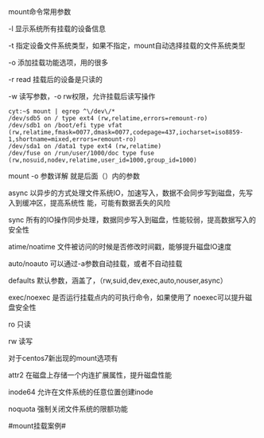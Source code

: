 

mount命令常用参数

-l	显示系统所有挂载的设备信息

-t	指定设备文件系统类型，如果不指定，mount自动选择挂载的文件系统类型

-o	添加挂载功能选项，用的很多

-r	read 挂载后的设备是只读的

-w	读写参数，-o	rw权限，允许挂载后读写操作



```
cyt:~$ mount | egrep ^\/dev\/* 
/dev/sdb5 on / type ext4 (rw,relatime,errors=remount-ro)
/dev/sdb1 on /boot/efi type vfat (rw,relatime,fmask=0077,dmask=0077,codepage=437,iocharset=iso8859-1,shortname=mixed,errors=remount-ro)
/dev/sda1 on /data1 type ext4 (rw,relatime)
/dev/fuse on /run/user/1000/doc type fuse (rw,nosuid,nodev,relatime,user_id=1000,group_id=1000)
```

mount -o 参数详解 就是后面（）内的参数

async	以异步的方式处理文件系统IO，加速写入，数据不会同步写到磁盘，先写入到缓冲区，提高系统性			  能，可能有数据丢失的风险

sync	所有的IO操作同步处理，数据同步写入到磁盘，性能较弱，提高数据写入的安全性

atime/noatime 文件被访问的时候是否修改时间戳，能够提升磁盘IO速度

auto/noauto	可以通过-a参数自动挂载，或者不自动挂载

defaults	默认参数，涵盖了，（rw,suid,dev,exec,auto,nouser,async）

exec/noexec	是否运行挂载点内的可执行命令，如果使用了 noexec可以提升磁盘安全性

ro	只读

rw	读写

对于centos7新出现的mount选项有

attr2	在磁盘上存储一个内连扩展属性，提升磁盘性能

inode64	允许在文件系统的任意位置创建inode

noquota	强制关闭文件系统的限额功能



#mount挂载案例#





